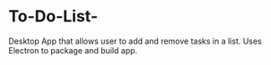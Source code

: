 # To-Do-List-
Desktop App that allows user to add and remove tasks in a list. Uses Electron to package and build app. 

